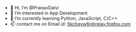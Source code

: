 - 👋 Hi, I’m @PranavDalvi
- 👀 I’m interested in App Development
- 🌱 I’m currently learning Python, JavaScript, C/C++
- 📫 contact me on Email id: 5kchqvw6r@relay.firefox.com
<!-- 💞️ I’m looking to collaborate on-->

<!---
PranavDalvi/PranavDalvi is a ✨ special ✨ repository because its `README.md` (this file) appears on your GitHub profile.
You can click the Preview link to take a look at your changes.
--->
